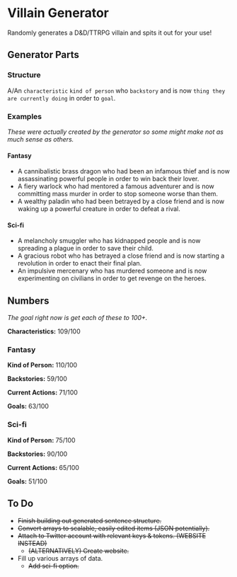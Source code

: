 # Villain Generator
Randomly generates a D&D/TTRPG villain and spits it out for your use!

## Generator Parts
### Structure
A/An `characteristic` `kind of person` who `backstory` and is now `thing they are currently doing` in order to `goal`.

### Examples
*These were actually created by the generator so some might make not as much sense as others.*

#### Fantasy
- A cannibalistic brass dragon who had been an infamous thief and is now assassinating powerful people in order to win back their lover.
- A fiery warlock who had mentored a famous adventurer and is now committing mass murder in order to stop someone worse than them.
- A wealthy paladin who had been betrayed by a close friend and is now waking up a powerful creature in order to defeat a rival.

#### Sci-fi
- A melancholy smuggler who has kidnapped people and is now spreading a plague in order to save their child.
- A gracious robot who has betrayed a close friend and is now starting a revolution in order to enact their final plan.
- An impulsive mercenary who has murdered someone and is now experimenting on civilians in order to get revenge on the heroes.

## Numbers
*The goal right now is get each of these to 100+.*

**Characteristics:** 109/100

### Fantasy

**Kind of Person:** 110/100

**Backstories:** 59/100

**Current Actions:** 71/100

**Goals:** 63/100

### Sci-fi

**Kind of Person:** 75/100

**Backstories:** 90/100

**Current Actions:** 65/100

**Goals:** 51/100

## To Do
- ~~Finish building out generated sentence structure.~~
- ~~Convert arrays to scalable, easily edited items (JSON potentially).~~
- ~~Attach to Twitter account with relevant keys & tokens. (WEBSITE INSTEAD)~~
	- ~~(ALTERNATIVELY) Create website.~~
- Fill up various arrays of data.
	- ~~Add sci-fi option.~~
